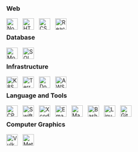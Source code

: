 ### Web

<img align="left" alt="Node" height="30px" style="padding-right:10px;" src="https://img.shields.io/badge/-NodeJS-339933?logo=node.js&logoColor=white&style=flat"/>
<img align="left" alt="HTML" height="30px" style="padding-right:10px;" src="https://cdn.jsdelivr.net/gh/devicons/devicon/icons/java/java-original.svg"/>
<img align="left" alt="CSS" height="30px" style="padding-right:10px;" src="https://cdn.jsdelivr.net/gh/devicons/devicon/icons/java/java-original.svg"/>
<img align="left" alt="React" height="30px" style="padding-right:10px;" src="https://cdn.jsdelivr.net/gh/devicons/devicon/icons/java/java-original.svg"/>
<br/>

### Database

<img align="left" alt="Mongo" height="30px" style="padding-right:10px;" src="https://cdn.jsdelivr.net/gh/devicons/devicon/icons/java/java-original.svg"/>
<img align="left" alt="SQL" height="30px" style="padding-right:10px;" src="https://cdn.jsdelivr.net/gh/devicons/devicon/icons/java/java-original.svg"/>
<br/>

### Infrastructure

<img align="left" alt="K8S" height="30px" style="padding-right:10px;" src="https://cdn.jsdelivr.net/gh/devicons/devicon/icons/java/java-original.svg"/>
<img align="left" alt="Terraform" height="30px" style="padding-right:10px;" src="https://cdn.jsdelivr.net/gh/devicons/devicon/icons/java/java-original.svg"/>
<img align="left" alt="Docker" height="30px" style="padding-right:10px;" src="https://cdn.jsdelivr.net/gh/devicons/devicon/icons/java/java-original.svg"/>
<img align="left" alt="AWS" height="30px" style="padding-right:10px;" src="https://cdn.jsdelivr.net/gh/devicons/devicon/icons/java/java-original.svg"/>
<br/>

### Language and Tools

<img align="left" alt="CPP" height="30px" style="padding-right:10px;" src="https://cdn.jsdelivr.net/gh/devicons/devicon/icons/java/java-original.svg"/>
<img align="left" alt="Swift" height="30px" style="padding-right:10px;" src="https://cdn.jsdelivr.net/gh/devicons/devicon/icons/java/java-original.svg"/>
<img align="left" alt="Xcode" height="30px" style="padding-right:10px;" src="https://cdn.jsdelivr.net/gh/devicons/devicon/icons/java/java-original.svg"/>
<img align="left" alt="Emacs" height="30px" style="padding-right:10px;" src="https://cdn.jsdelivr.net/gh/devicons/devicon/icons/java/java-original.svg"/>
<img align="left" alt="Make" height="30px" style="padding-right:10px;" src="https://cdn.jsdelivr.net/gh/devicons/devicon/icons/java/java-original.svg"/>
<img align="left" alt="Bash" height="30px" style="padding-right:10px;" src="https://cdn.jsdelivr.net/gh/devicons/devicon/icons/java/java-original.svg"/>
<img align="left" alt="Linux" height="30px" style="padding-right:10px;" src="https://cdn.jsdelivr.net/gh/devicons/devicon/icons/java/java-original.svg"/>
<img align="left" alt="Git" height="30px" style="padding-right:10px;" src="https://cdn.jsdelivr.net/gh/devicons/devicon/icons/java/java-original.svg"/>
<br/>

### Computer Graphics

<img align="left" alt="Vulkan" height="30px" style="padding-right:10px;" src="https://cdn.jsdelivr.net/gh/devicons/devicon/icons/java/java-original.svg"/>
<img align="left" alt="Metal" height="30px" style="padding-right:10px;" src="https://cdn.jsdelivr.net/gh/devicons/devicon/icons/java/java-original.svg"/>

<br/>
